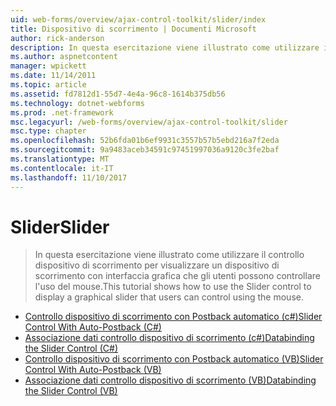 ```yaml
---
uid: web-forms/overview/ajax-control-toolkit/slider/index
title: Dispositivo di scorrimento | Documenti Microsoft
author: rick-anderson
description: In questa esercitazione viene illustrato come utilizzare il controllo dispositivo di scorrimento per visualizzare un dispositivo di scorrimento con interfaccia grafica che gli utenti possono controllare l'uso del mouse.
ms.author: aspnetcontent
manager: wpickett
ms.date: 11/14/2011
ms.topic: article
ms.assetid: fd7812d1-55d7-4e4a-96c8-1614b375db56
ms.technology: dotnet-webforms
ms.prod: .net-framework
msc.legacyurl: /web-forms/overview/ajax-control-toolkit/slider
msc.type: chapter
ms.openlocfilehash: 52b6fda01b6ef9931c3557b57b5ebd216a7f2eda
ms.sourcegitcommit: 9a9483aceb34591c97451997036a9120c3fe2baf
ms.translationtype: MT
ms.contentlocale: it-IT
ms.lasthandoff: 11/10/2017
---
```

<a name="slider"></a><span data-ttu-id="c049d-103">Slider</span><span class="sxs-lookup"><span data-stu-id="c049d-103">Slider</span></span>
====================
> <span data-ttu-id="c049d-104">In questa esercitazione viene illustrato come utilizzare il controllo dispositivo di scorrimento per visualizzare un dispositivo di scorrimento con interfaccia grafica che gli utenti possono controllare l'uso del mouse.</span><span class="sxs-lookup"><span data-stu-id="c049d-104">This tutorial shows how to use the Slider control to display a graphical slider that users can control using the mouse.</span></span>


- [<span data-ttu-id="c049d-105">Controllo dispositivo di scorrimento con Postback automatico (c#)</span><span class="sxs-lookup"><span data-stu-id="c049d-105">Slider Control With Auto-Postback (C#)</span></span>](using-the-slider-control-with-auto-postback-cs.md)
- [<span data-ttu-id="c049d-106">Associazione dati controllo dispositivo di scorrimento (c#)</span><span class="sxs-lookup"><span data-stu-id="c049d-106">Databinding the Slider Control (C#)</span></span>](databinding-the-slider-control-cs.md)
- [<span data-ttu-id="c049d-107">Controllo dispositivo di scorrimento con Postback automatico (VB)</span><span class="sxs-lookup"><span data-stu-id="c049d-107">Slider Control With Auto-Postback (VB)</span></span>](using-the-slider-control-with-auto-postback-vb.md)
- [<span data-ttu-id="c049d-108">Associazione dati controllo dispositivo di scorrimento (VB)</span><span class="sxs-lookup"><span data-stu-id="c049d-108">Databinding the Slider Control (VB)</span></span>](databinding-the-slider-control-vb.md)
